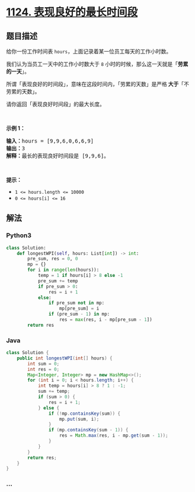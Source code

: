 # [1124. 表现良好的最长时间段](https://leetcode-cn.com/problems/longest-well-performing-interval)



## 题目描述

<!-- 这里写题目描述 -->

<p>给你一份工作时间表&nbsp;<code>hours</code>，上面记录着某一位员工每天的工作小时数。</p>

<p>我们认为当员工一天中的工作小时数大于&nbsp;<code>8</code> 小时的时候，那么这一天就是「<strong>劳累的一天</strong>」。</p>

<p>所谓「表现良好的时间段」，意味在这段时间内，「劳累的天数」是严格<strong> 大于</strong>「不劳累的天数」。</p>

<p>请你返回「表现良好时间段」的最大长度。</p>

<p>&nbsp;</p>

<p><strong>示例 1：</strong></p>

<pre><strong>输入：</strong>hours = [9,9,6,0,6,6,9]
<strong>输出：</strong>3
<strong>解释：</strong>最长的表现良好时间段是 [9,9,6]。</pre>

<p>&nbsp;</p>

<p><strong>提示：</strong></p>

<ul>
	<li><code>1 &lt;= hours.length &lt;= 10000</code></li>
	<li><code>0 &lt;= hours[i] &lt;= 16</code></li>
</ul>


## 解法

<!-- 这里可写通用的实现逻辑 -->

<!-- tabs:start -->

### **Python3**

<!-- 这里可写当前语言的特殊实现逻辑 -->

```python
class Solution:
    def longestWPI(self, hours: List[int]) -> int:
        pre_sum, res = 0, 0
        mp = {}
        for i in range(len(hours)):
            temp = 1 if hours[i] > 8 else -1
            pre_sum += temp
            if pre_sum > 0:
                res = i + 1
            else:
                if pre_sum not in mp:
                    mp[pre_sum] = i
                if (pre_sum - 1) in mp:
                    res = max(res, i - mp[pre_sum - 1])
        return res
```

### **Java**

<!-- 这里可写当前语言的特殊实现逻辑 -->

```java
class Solution {
    public int longestWPI(int[] hours) {
        int sum = 0;
        int res = 0;
        Map<Integer, Integer> mp = new HashMap<>();
        for (int i = 0; i < hours.length; i++) {
            int temp = hours[i] > 8 ? 1 : -1;
            sum += temp;
            if (sum > 0) {
                res = i + 1;
            } else {
                if (!mp.containsKey(sum)) {
                    mp.put(sum, i);
                }
                if (mp.containsKey(sum - 1)) {
                    res = Math.max(res, i - mp.get(sum - 1));
                }
            }
        }
        return res;
    }
}
```

### **...**

```

```

<!-- tabs:end -->
